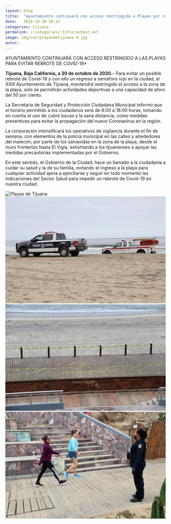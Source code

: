 ```yaml
---
layout: blog
title:  "Ayuntamiento continuará con acceso restringido a Playas por rebrote COVID-19 ."
date:   2020-10-30 10:25  
categories: tijuana
permalink: /:categories/:title:output_ext
image: img/cnr/playasdetijuana-4.jpg
autor: 
---
```


 
AYUNTAMIENTO CONTINUARÁ CON ACCESO RESTRINGIDO A LAS PLAYAS PARA EVITAR REBROTE DE COVID-19*

**Tijuana, Baja California, a 30 de octubre de 2020.-** Para evitar un posible rebrote de Covid-19 y con ello un regreso a semáforo rojo en la ciudad, el XXIII Ayuntamiento de Tijuana, mantendrá restringido el acceso a la zona de la playa, solo se permitirán actividades deportivas a una capacidad de aforo del 50 por ciento.

La Secretaría de Seguridad y Protección Ciudadana Municipal informó que el horario permitido a los ciudadanos será de 8:00 a 18:00 horas, tomando en cuenta el uso de cubre bocas y la sana distancia, como medidas preventivas para evitar la propagación del nuevo Coronavirus en la región.

La corporación intensificará los operativos de vigilancia durante el fin de semana, con elementos de la policía municipal en las calles y alrededores del malecón, por parte de los salvavidas en la zona de la playa, desde el muro fronterizo hasta El Vigía, exhortando a los tijuanenses a apoyar las medidas precautorias implementadas por el Gobierno.

En este sentido, el Gobierno de la Ciudad, hace un llamado a la ciudadanía a cuidar su salud y la de su familia, evitando el ingreso a la playa para cualquier actividad ajena a ejercitarse y seguir en todo momento las indicaciones del Sector Salud para impedir un rebrote de Covid-19 en nuestra ciudad.

<div id="carouselExampleSlidesOnly" class="carousel slide" data-ride="carousel">
  <div class="carousel-inner">
    <div class="carousel-item active">
       <img class="d-block w-100" src="/img/cnr/playasdetijuana-2.jpg" loading="lazy"  alt="Playas de Tijuana">
    </div>
    <div class="carousel-item">
      <img class="d-block w-100" src="/img/cnr/playasdetijuana-4.jpg" loading="lazy"  alt="Rebrote COVID-19">
    </div>
     <div class="carousel-item">
      <img class="d-block w-100" src="/img/cnr/playasdetijuana-5.jpg" loading="lazy"  alt="Acceso Restrinjido">
    </div>
      <div class="carousel-item">
      <img class="d-block w-100" src="/img/cnr/playasdetijuana-6.jpg" loading="lazy"  alt="Ayuntamiento">
    </div>
  </div>
</div>